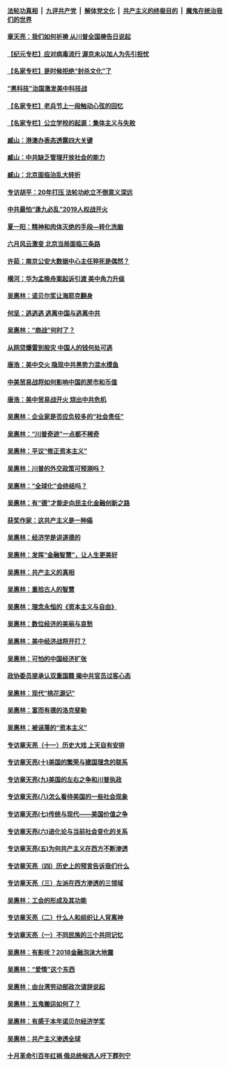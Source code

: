 ####  [法轮功真相](../../../../basic/blob/master/README.md?t=07061431) &nbsp;|&nbsp; [九评共产党](../../../../9ping.md/blob/master/README.md?t=07061431) &nbsp;|&nbsp; [解体党文化](../../../../jtdwh.md/blob/master/README.md?t=07061431)  &nbsp;|&nbsp; [共产主义的终极目的](../../../../gczydzjmd.md/blob/master/README.md?t=07061431) &nbsp;|&nbsp; [魔鬼在统治我们的世界](../../../../mgztzwmdsj.md/blob/master/README.md?t=07061431) 

#### [章天亮：我们如何祈祷 从川普全国祷告日说起](../pages/nsc423/n11944627.md?t=07061431) 

#### [【纪元专栏】应对病毒流行 渥京未以加人为先引担忧](../pages/nsc423/n11875714.md?t=07061431) 

#### [【名家专栏】是时候拒绝“封杀文化”了](../pages/nsc423/n11814093.md?t=07061431) 

#### [“黑科技”治国激发美中科技战](../pages/nsc423/n11638056.md?t=07061431) 

#### [【名家专栏】老兵节上一段触动心弦的回忆](../pages/nsc423/n11646016.md?t=07061431) 

#### [【名家专栏】公立学校的起源：集体主义与失败](../pages/nsc423/n11601833.md?t=07061431) 

#### [臧山：港澳办表态透露四大关键](../pages/nsc423/n11421628.md?t=07061431) 

#### [臧山：中共缺乏管理开放社会的能力](../pages/nsc423/n11407457.md?t=07061431) 

#### [臧山：北京面临治乱大转折](../pages/nsc423/n11406895.md?t=07061431) 

#### [专访胡平：20年打压 法轮功屹立不倒意义深远](../pages/nsc423/n11398800.md?t=07061431) 

#### [中共最怕“逢九必乱”2019人权战开火](../pages/nsc423/n11385248.md?t=07061431) 

#### [夏一阳：精神和肉体灭绝的手段—转化洗脑](../pages/nsc423/n11368250.md?t=07061431) 

#### [六月风云激变 北京当局面临三条路](../pages/nsc423/n11313668.md?t=07061431) 

#### [许茹：南京公安大数据中心主任猝死是偶然？](../pages/nsc423/n11064744.md?t=07061431) 

#### [横河：华为孟晚舟案起诉引渡 美中角力升级](../pages/nsc423/n11027230.md?t=07061431) 

#### [吴惠林：诺贝尔奖让海耶克翻身](../pages/nsc423/n10890049.md?t=07061431) 

#### [何坚：逃逃逃 逃离中国与逃离中共](../pages/nsc423/n10592891.md?t=07061431) 

#### [吴惠林：“商战”何时了？](../pages/nsc423/n10573558.md?t=07061431) 

#### [从网贷爆雷到股灾 中国人的钱何处可逃](../pages/nsc423/n10572800.md?t=07061431) 

#### [唐浩：美中交火 隐现中共黑势力混水摸鱼](../pages/nsc423/n10544040.md?t=07061431) 

#### [中美贸易战将如何影响中国的房市和币值](../pages/nsc423/n10543697.md?t=07061431) 

#### [唐浩：美中贸易战开火 烧出中共危机](../pages/nsc423/n10540126.md?t=07061431) 

#### [吴惠林：企业家是否应负较多的“社会责任”](../pages/nsc423/n10535022.md?t=07061431) 

#### [吴惠林：“川普奇迹”一点都不稀奇](../pages/nsc423/n10512808.md?t=07061431) 

#### [吴惠林：平议“修正资本主义”](../pages/nsc423/n10495724.md?t=07061431) 

#### [吴惠林：川普的外交政策可预测吗？](../pages/nsc423/n10462387.md?t=07061431) 

#### [吴惠林：“全球化”会终结吗？](../pages/nsc423/n10452838.md?t=07061431) 

#### [吴惠林：有“德”才能走向民主化金融创新之路](../pages/nsc423/n10432292.md?t=07061431) 

#### [获奖作家：这共产主义是一种癌](../pages/nsc423/n10431541.md?t=07061431) 

#### [吴惠林：经济学是讲道德的](../pages/nsc423/n10398014.md?t=07061431) 

#### [吴惠林：发挥“金融智慧”，让人生更美好](../pages/nsc423/n10375019.md?t=07061431) 

#### [吴惠林：共产主义的真相](../pages/nsc423/n10351394.md?t=07061431) 

#### [吴惠林：重拾古人的智慧](../pages/nsc423/n10337691.md?t=07061431) 

#### [吴惠林：理念永恒的《资本主义与自由》](../pages/nsc423/n10316274.md?t=07061431) 

#### [吴惠林：数位经济的美丽与哀愁](../pages/nsc423/n10292946.md?t=07061431) 

#### [吴惠林：美中经济战将开打？](../pages/nsc423/n10258825.md?t=07061431) 

#### [吴惠林：可怕的中国经济扩张](../pages/nsc423/n10219147.md?t=07061431) 

#### [政协委员提承认双重国籍 揭中共官员过客心态](../pages/nsc423/n10208809.md?t=07061431) 

#### [吴惠林：现代“桃花源记”](../pages/nsc423/n10185234.md?t=07061431) 

#### [吴惠林：富而有德的洛克斐勒](../pages/nsc423/n10142264.md?t=07061431) 

#### [吴惠林：被诬蔑的“资本主义”](../pages/nsc423/n10124816.md?t=07061431) 

#### [专访章天亮（十一）历史大戏 上天自有安排](../pages/nsc423/n10094905.md?t=07061431) 

#### [专访章天亮(十)美国的繁荣与建国理念的联系](../pages/nsc423/n10094899.md?t=07061431) 

#### [专访章天亮(九)美国的左右之争和川普执政](../pages/nsc423/n10094889.md?t=07061431) 

#### [专访章天亮(八)怎么看待美国的一些社会现象](../pages/nsc423/n10094857.md?t=07061431) 

#### [专访章天亮(七)传统与现代——美国价值之争](../pages/nsc423/n10093140.md?t=07061431) 

#### [专访章天亮(六)进化论与当前社会变化的关系](../pages/nsc423/n10092036.md?t=07061431) 

#### [专访章天亮(五)为何共产主义在西方不断渗透](../pages/nsc423/n10083620.md?t=07061431) 

#### [专访章天亮（四）历史上的预言告诉我们什么](../pages/nsc423/n10083606.md?t=07061431) 

#### [专访章天亮（三）左派在西方渗透的三领域](../pages/nsc423/n10081115.md?t=07061431) 

#### [吴惠林：工会的形成及其功能](../pages/nsc423/n10080633.md?t=07061431) 

#### [专访章天亮（二）什么人和组织让人背离神](../pages/nsc423/n10076637.md?t=07061431) 

#### [专访章天亮（一）不同民族的三个共同记忆](../pages/nsc423/n10074188.md?t=07061431) 

#### [吴惠林：有影呒？2018金融泡沫大地震](../pages/nsc423/n10040534.md?t=07061431) 

#### [吴惠林：“爱情”这个东西](../pages/nsc423/n10019423.md?t=07061431) 

#### [吴惠林：由台湾劳动部政次请辞说起](../pages/nsc423/n9979679.md?t=07061431) 

#### [吴惠林：五鬼搬运如何了？](../pages/nsc423/n9925338.md?t=07061431) 

#### [吴惠林：有感于本年诺贝尔经济学奖](../pages/nsc423/n9871883.md?t=07061431) 

#### [吴惠林：共产主义渗透全球](../pages/nsc423/n9812748.md?t=07061431) 

#### [十月革命引百年红祸 俄总统候选人吁下葬列宁](../pages/nsc423/n9810182.md?t=07061431) 

